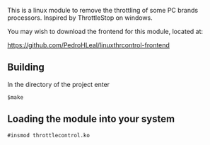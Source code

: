 This is a linux module to remove the throttling of some PC brands processors.
Inspired by ThrottleStop on windows. 

You may wish to download the frontend for this module, located at:

https://github.com/PedroHLeal/linuxthrcontrol-frontend

Building
---

In the directory of the project enter

	$make

Loading the module into your system
---

	#insmod throttlecontrol.ko
